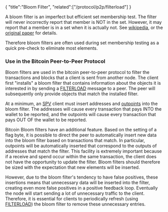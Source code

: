 <div class="cwikmeta">{
"title":"Bloom Filter",
"related":["/protocol/p2p/filterload"]
}</div>

A bloom filter is an imperfect but efficient set membership test.  The filter will never incorrectly report that member is NOT in the set.  However, it may report that a member is in a set when it is actually not.  See [wikipedia](https://en.wikipedia.org/wiki/Bloom_filter), or the [original paper](https://dl.acm.org/citation.cfm?id=362686.362692) for details.   

Therefore bloom filters are often used during set membership testing as a quick pre-check to eliminate most elements.

### Use in the Bitcoin Peer-to-Peer Protocol
Bloom filters are used in the bitcoin peer-to-peer protocol to filter the transactions and blocks that a client is sent from another node.  The client first "installs" a bloom filter that contains information about the objects it is interested in by sending a [FILTERLOAD](/protocol/p2p/filterload) message to a peer.   The peer will subsequently only provide objects that match the installed filter.

At a minimum, an [SPV](/glossary/SPV) client must insert addresses and [outpoints](/glossary/outpoint) into the bloom filter.  The addresses will cause every transaction that pays INTO the wallet to be reported, and the outpoints will cause every transaction that pays OUT OF the wallet to be reported.

Bitcoin Bloom filters have an additional feature.  Based on the setting of a flag byte, it is possible to direct the peer to automatically insert new data into the bloom filter based on transactions that match.  In particular, outpoints will be automatically inserted that correspond to the outputs of addresses that match the filter.  This facility is extremely important because if a receive and spend occur within the same transaction, the client does not have the opportunity to update the filter.  Bloom filters should therefore be sized with the expectation that new elements will be inserted.

However, due to the bloom filter's tendency to have false positives, these insertions means that unnecessary data will be inserted into the filter, creating even more false positives in a positive feedback loop.  Eventually the node will start sending a lot of unnecessary traffic to the client.  Therefore, it is essential for clients to periodically refresh (using [FILTERLOAD](/protocol/p2p/filterload)) the bloom filter to remove these unnecessary entries.
